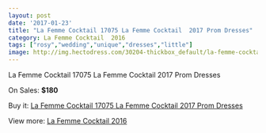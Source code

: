 ```yaml
---
layout: post
date: '2017-01-23'
title: "La Femme Cocktail 17075 La Femme Cocktail  2017 Prom Dresses"
category: La Femme Cocktail  2016
tags: ["rosy","wedding","unique","dresses","little"]
image: http://img.hectodress.com/30204-thickbox_default/la-femme-cocktail-17075-la-femme-cocktail-2012-prom-dresses.jpg
---
```

La Femme Cocktail 17075 La Femme Cocktail  2017 Prom Dresses

On Sales: **$180**
<a href="https://www.hectodress.com/la-femme-cocktail-2013/13895-la-femme-cocktail-17075-la-femme-cocktail-2012-prom-dresses.html"><amp-img layout="responsive" width="600" height="600" src="//img.hectodress.com/30204-thickbox_default/la-femme-cocktail-17075-la-femme-cocktail-2012-prom-dresses.jpg" alt="La Femme Cocktail 17075 La Femme Cocktail  2017 Prom Dresses 0" /></a>
<a href="https://www.hectodress.com/la-femme-cocktail-2013/13895-la-femme-cocktail-17075-la-femme-cocktail-2012-prom-dresses.html"><amp-img layout="responsive" width="600" height="600" src="//img.hectodress.com/30205-thickbox_default/la-femme-cocktail-17075-la-femme-cocktail-2012-prom-dresses.jpg" alt="La Femme Cocktail 17075 La Femme Cocktail  2017 Prom Dresses 1" /></a>

Buy it: [La Femme Cocktail 17075 La Femme Cocktail  2017 Prom Dresses](https://www.hectodress.com/la-femme-cocktail-2013/13895-la-femme-cocktail-17075-la-femme-cocktail-2012-prom-dresses.html "La Femme Cocktail 17075 La Femme Cocktail  2017 Prom Dresses")

View more: [La Femme Cocktail  2016](https://www.hectodress.com/232-la-femme-cocktail-2013 "La Femme Cocktail  2016")